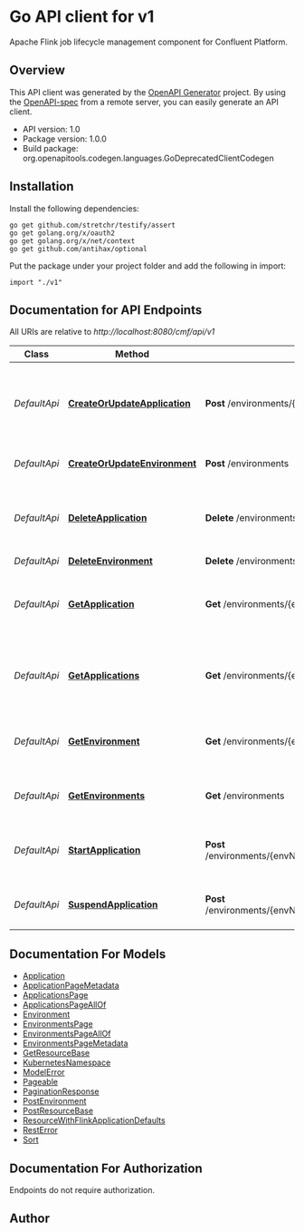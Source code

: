# Go API client for v1

Apache Flink job lifecycle management component for Confluent Platform.

## Overview
This API client was generated by the [OpenAPI Generator](https://openapi-generator.tech) project.  By using the [OpenAPI-spec](https://www.openapis.org/) from a remote server, you can easily generate an API client.

- API version: 1.0
- Package version: 1.0.0
- Build package: org.openapitools.codegen.languages.GoDeprecatedClientCodegen

## Installation

Install the following dependencies:

```shell
go get github.com/stretchr/testify/assert
go get golang.org/x/oauth2
go get golang.org/x/net/context
go get github.com/antihax/optional
```

Put the package under your project folder and add the following in import:

```golang
import "./v1"
```

## Documentation for API Endpoints

All URIs are relative to *http://localhost:8080/cmf/api/v1*

Class | Method | HTTP request | Description
------------ | ------------- | ------------- | -------------
*DefaultApi* | [**CreateOrUpdateApplication**](docs/DefaultApi.md#createorupdateapplication) | **Post** /environments/{envName}/applications | Creates a new Flink Application or updates an existing one in the given Environment.
*DefaultApi* | [**CreateOrUpdateEnvironment**](docs/DefaultApi.md#createorupdateenvironment) | **Post** /environments | Create or update an Environment
*DefaultApi* | [**DeleteApplication**](docs/DefaultApi.md#deleteapplication) | **Delete** /environments/{envName}/applications/{appName} | Deletes an Application of the given name in the given Environment.
*DefaultApi* | [**DeleteEnvironment**](docs/DefaultApi.md#deleteenvironment) | **Delete** /environments/{envName} | 
*DefaultApi* | [**GetApplication**](docs/DefaultApi.md#getapplication) | **Get** /environments/{envName}/applications/{appName} | Retrieve an Application of the given name in the given Environment.
*DefaultApi* | [**GetApplications**](docs/DefaultApi.md#getapplications) | **Get** /environments/{envName}/applications | Retrieve a paginated list of all applications in the given Environment.
*DefaultApi* | [**GetEnvironment**](docs/DefaultApi.md#getenvironment) | **Get** /environments/{envName} | Get/Describe an environment with the given name.
*DefaultApi* | [**GetEnvironments**](docs/DefaultApi.md#getenvironments) | **Get** /environments | Retrieve a paginated list of all environments.
*DefaultApi* | [**StartApplication**](docs/DefaultApi.md#startapplication) | **Post** /environments/{envName}/applications/{appName}/start | Starts an earlier submitted Flink Application
*DefaultApi* | [**SuspendApplication**](docs/DefaultApi.md#suspendapplication) | **Post** /environments/{envName}/applications/{appName}/suspend | Suspends an earlier started Flink Application


## Documentation For Models

 - [Application](docs/Application.md)
 - [ApplicationPageMetadata](docs/ApplicationPageMetadata.md)
 - [ApplicationsPage](docs/ApplicationsPage.md)
 - [ApplicationsPageAllOf](docs/ApplicationsPageAllOf.md)
 - [Environment](docs/Environment.md)
 - [EnvironmentsPage](docs/EnvironmentsPage.md)
 - [EnvironmentsPageAllOf](docs/EnvironmentsPageAllOf.md)
 - [EnvironmentsPageMetadata](docs/EnvironmentsPageMetadata.md)
 - [GetResourceBase](docs/GetResourceBase.md)
 - [KubernetesNamespace](docs/KubernetesNamespace.md)
 - [ModelError](docs/ModelError.md)
 - [Pageable](docs/Pageable.md)
 - [PaginationResponse](docs/PaginationResponse.md)
 - [PostEnvironment](docs/PostEnvironment.md)
 - [PostResourceBase](docs/PostResourceBase.md)
 - [ResourceWithFlinkApplicationDefaults](docs/ResourceWithFlinkApplicationDefaults.md)
 - [RestError](docs/RestError.md)
 - [Sort](docs/Sort.md)


## Documentation For Authorization

 Endpoints do not require authorization.



## Author



